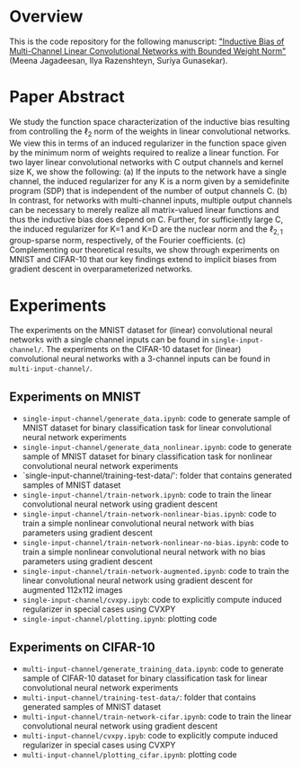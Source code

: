 # Overview
This is the code repository for the following manuscript: ["Inductive Bias of Multi-Channel Linear Convolutional Networks with Bounded Weight Norm"](https://arxiv.org/abs/2102.12238) (Meena Jagadeesan, Ilya Razenshteyn, Suriya Gunasekar). 

# Paper Abstract
We study the function space characterization of the inductive bias resulting from controlling the $\ell_2$ norm of the weights in linear convolutional networks. We view this in terms of an induced regularizer in the function space given by the minimum norm of weights required to realize a linear function. For two layer linear convolutional networks with C output channels and kernel size K, we show the following: (a) If the inputs to the network have a single channel, the induced regularizer for any K is a norm given by a semidefinite program (SDP) that is independent of the number of output channels C. (b) In contrast, for networks with multi-channel inputs, multiple output channels can be necessary to merely realize all matrix-valued linear functions and thus the inductive bias does depend on C. Further, for sufficiently large C, the induced regularizer for K=1 and K=D are the nuclear norm and the $\ell_{2,1}$ group-sparse norm, respectively, of the Fourier coefficients. (c) Complementing our theoretical results, we show through experiments on MNIST and CIFAR-10 that our key findings extend to implicit biases from gradient descent in overparameterized networks.

# Experiments
The experiments on the MNIST dataset for (linear) convolutional neural networks with a single channel inputs can be found in `single-input-channel/`. 
The experiments on the CIFAR-10 dataset for (linear) convolutional neural networks with a 3-channel inputs can be found in `multi-input-channel/`. 
## Experiments on MNIST
- `single-input-channel/generate_data.ipynb`: code to generate sample of MNIST dataset for binary classification task for linear convolutional neural network experiments
- `single-input-channel/generate_data_nonlinear.ipynb`: code to generate sample of MNIST dataset for binary classification task for nonlinear convolutional neural network experiments
- `single-input-channel/training-test-data/': folder that contains generated samples of MNIST dataset
- `single-input-channel/train-network.ipynb`: code to train the linear convolutional neural network using gradient descent
- `single-input-channel/train-network-nonlinear-bias.ipynb`: code to train a simple nonlinear convolutional neural network with bias parameters using gradient descent
- `single-input-channel/train-network-nonlinear-no-bias.ipynb`: code to train a simple nonlinear convolutional neural network with no bias parameters using gradient descent
- `single-input-channel/train-network-augmented.ipynb`: code to train the linear convolutional neural network using gradient descent for augmented 112x112 images
- `single-input-channel/cvxpy.ipyb`: code to explicitly compute induced regularizer in special cases using CVXPY
- `single-input-channel/plotting.ipynb`: plotting code

## Experiments on CIFAR-10
- `multi-input-channel/generate_training_data.ipynb`: code to generate sample of CIFAR-10 dataset for binary classification task for linear convolutional neural network experiments
- `multi-input-channel/training-test-data/`: folder that contains generated samples of MNIST dataset
- `multi-input-channel/train-network-cifar.ipynb`: code to train the linear convolutional neural network using gradient descent
- `multi-input-channel/cvxpy.ipyb`: code to explicitly compute induced regularizer in special cases using CVXPY
- `multi-input-channel/plotting_cifar.ipynb`: plotting code


